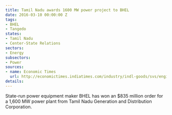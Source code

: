 ```yaml
---
title: Tamil Nadu awards 1600 MW power project to BHEL
date: 2016-03-10 00:00:00 Z
tags:
- BHEL
- Tangedo
states:
- Tamil Nadu
- Center-State Relations
sectors:
- Energy
subsectors:
- Power
sources:
- name: Economic Times
  url: http://economictimes.indiatimes.com/industry/indl-goods/svs/engineering/bhel-bags-rs-5600-crore-order-for-plant-in-tamil-nadu/articleshow/51211157.cms
details: 
---
```


State-run power equipment maker BHEL has won an $835 million order for a 1,600 MW power plant from Tamil Nadu Generation and Distribution Corporation.
